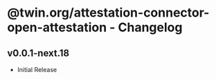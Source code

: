 # @twin.org/attestation-connector-open-attestation - Changelog

## v0.0.1-next.18

- Initial Release
